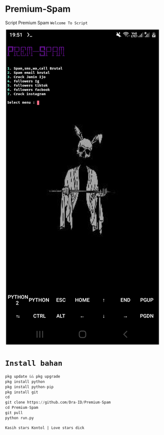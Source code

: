 # Premium-Spam
Script Premium Spam
`Welcome To Script`
</p>

<p align="center">
  <img src="Data/rame.jpg">
</p>

# `Install bahan`
```python
pkg update && pkg upgrade 
pkg install python
pkg install python-pip
pkg install git
cd
git clone https://github.com/Dra-ID/Premium-Spam
cd Premium-Spam
git pull 
python run.py
```
`Kasih stars Kontol | Love stars dick`
